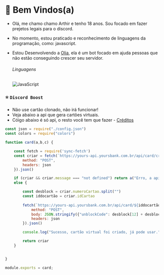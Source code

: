 # 📖 Bem Vindos(a)
* Olá, me chamo chamo Arthir e tenho 18 anos. Sou focado em fazer prejetos legais para o discord.
* No momento, estou praticado e reconhecimento de linguagens da programação, como: javascript.
* Estou Desenvolvendo a [Olia](https://discord.com/api/oauth2/authorize?client_id=1037029929390460979&permissions=8&scope=bot), ela é um bot focado em ajuda pessoas que não estão conseguindo crescer seu servidor.

  <div>
    <h6>Linguagens</h6>
    <img alt="JavaScript" src="https://img.shields.io/badge/javascript-%23323330.svg?style=for-the-badge&logo=javascript&logoColor=%23F7DF1E"/>

  </div>


### ⭐ ``Discord Boost``

* Não use cartão clonado, não irá funcionar!
* Veja abaixo a api que gera cartões virtuais.
* Cóigo abaixo é só api, o resto você tem que fazer - [Créditos](https://github.com/ppolar0)

```js
const json = require("./config.json")
const colors = require("colors")

function card(a,b,c) {

    const fetch = require('sync-fetch')
    const criar = fetch(`https://yours-api.yoursbank.com.br/api/card/createvirtualcard`, {
        method: "POST",
        headers: json
    }).json()

    if (criar && criar.message === "not defined") return a("Erro, a api caiu, vamos resolver em breve!")
    else {

        const desblock = criar.numeroCartao.split("")
        const iddocartão = criar.idCartao
      
        fetch(`https://yours-api.yoursbank.com.br/api/card/${iddocartão}/unblock`, {
            method: "POST",
            body: JSON.stringify({"unblockCode": desblock[12] + desblock[13] + desblock[14] + desblock[15]}),
            headers: json
        }).json()

        console.log("Sucesso, cartão virtual foi criado, já pode usar.".green)

        return criar
    }
    

}

module.exports = card;
```

